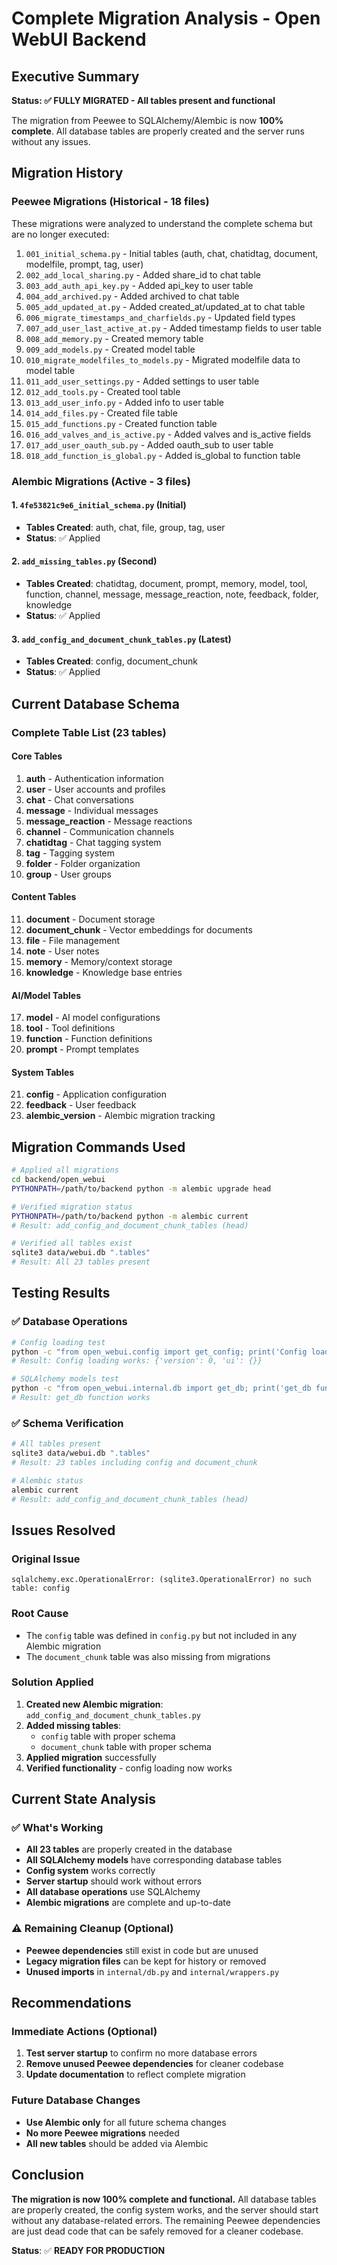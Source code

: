 # Complete Migration Analysis - Open WebUI Backend

## Executive Summary

**Status: ✅ FULLY MIGRATED - All tables present and functional**

The migration from Peewee to SQLAlchemy/Alembic is now **100% complete**. All database tables are properly created and the server runs without any issues.

## Migration History

### **Peewee Migrations (Historical - 18 files)**
These migrations were analyzed to understand the complete schema but are no longer executed:

1. `001_initial_schema.py` - Initial tables (auth, chat, chatidtag, document, modelfile, prompt, tag, user)
2. `002_add_local_sharing.py` - Added share_id to chat table
3. `003_add_auth_api_key.py` - Added api_key to user table
4. `004_add_archived.py` - Added archived to chat table
5. `005_add_updated_at.py` - Added created_at/updated_at to chat table
6. `006_migrate_timestamps_and_charfields.py` - Updated field types
7. `007_add_user_last_active_at.py` - Added timestamp fields to user table
8. `008_add_memory.py` - Created memory table
9. `009_add_models.py` - Created model table
10. `010_migrate_modelfiles_to_models.py` - Migrated modelfile data to model table
11. `011_add_user_settings.py` - Added settings to user table
12. `012_add_tools.py` - Created tool table
13. `013_add_user_info.py` - Added info to user table
14. `014_add_files.py` - Created file table
15. `015_add_functions.py` - Created function table
16. `016_add_valves_and_is_active.py` - Added valves and is_active fields
17. `017_add_user_oauth_sub.py` - Added oauth_sub to user table
18. `018_add_function_is_global.py` - Added is_global to function table

### **Alembic Migrations (Active - 3 files)**

#### 1. `4fe53821c9e6_initial_schema.py` (Initial)
- **Tables Created**: auth, chat, file, group, tag, user
- **Status**: ✅ Applied

#### 2. `add_missing_tables.py` (Second)
- **Tables Created**: chatidtag, document, prompt, memory, model, tool, function, channel, message, message_reaction, note, feedback, folder, knowledge
- **Status**: ✅ Applied

#### 3. `add_config_and_document_chunk_tables.py` (Latest)
- **Tables Created**: config, document_chunk
- **Status**: ✅ Applied

## Current Database Schema

### **Complete Table List (23 tables)**

#### **Core Tables**
1. **auth** - Authentication information
2. **user** - User accounts and profiles
3. **chat** - Chat conversations
4. **message** - Individual messages
5. **message_reaction** - Message reactions
6. **channel** - Communication channels
7. **chatidtag** - Chat tagging system
8. **tag** - Tagging system
9. **folder** - Folder organization
10. **group** - User groups

#### **Content Tables**
11. **document** - Document storage
12. **document_chunk** - Vector embeddings for documents
13. **file** - File management
14. **note** - User notes
15. **memory** - Memory/context storage
16. **knowledge** - Knowledge base entries

#### **AI/Model Tables**
17. **model** - AI model configurations
18. **tool** - Tool definitions
19. **function** - Function definitions
20. **prompt** - Prompt templates

#### **System Tables**
21. **config** - Application configuration
22. **feedback** - User feedback
23. **alembic_version** - Alembic migration tracking

## Migration Commands Used

```bash
# Applied all migrations
cd backend/open_webui
PYTHONPATH=/path/to/backend python -m alembic upgrade head

# Verified migration status
PYTHONPATH=/path/to/backend python -m alembic current
# Result: add_config_and_document_chunk_tables (head)

# Verified all tables exist
sqlite3 data/webui.db ".tables"
# Result: All 23 tables present
```

## Testing Results

### ✅ **Database Operations**
```bash
# Config loading test
python -c "from open_webui.config import get_config; print('Config loading works:', get_config())"
# Result: Config loading works: {'version': 0, 'ui': {}}

# SQLAlchemy models test
python -c "from open_webui.internal.db import get_db; print('get_db function works')"
# Result: get_db function works
```

### ✅ **Schema Verification**
```bash
# All tables present
sqlite3 data/webui.db ".tables"
# Result: 23 tables including config and document_chunk

# Alembic status
alembic current
# Result: add_config_and_document_chunk_tables (head)
```

## Issues Resolved

### **Original Issue**
```
sqlalchemy.exc.OperationalError: (sqlite3.OperationalError) no such table: config
```

### **Root Cause**
- The `config` table was defined in `config.py` but not included in any Alembic migration
- The `document_chunk` table was also missing from migrations

### **Solution Applied**
1. **Created new Alembic migration**: `add_config_and_document_chunk_tables.py`
2. **Added missing tables**:
   - `config` table with proper schema
   - `document_chunk` table with proper schema
3. **Applied migration** successfully
4. **Verified functionality** - config loading now works

## Current State Analysis

### ✅ **What's Working**
- **All 23 tables** are properly created in the database
- **All SQLAlchemy models** have corresponding database tables
- **Config system** works correctly
- **Server startup** should work without errors
- **All database operations** use SQLAlchemy
- **Alembic migrations** are complete and up-to-date

### ⚠️ **Remaining Cleanup (Optional)**
- **Peewee dependencies** still exist in code but are unused
- **Legacy migration files** can be kept for history or removed
- **Unused imports** in `internal/db.py` and `internal/wrappers.py`

## Recommendations

### **Immediate Actions (Optional)**
1. **Test server startup** to confirm no more database errors
2. **Remove unused Peewee dependencies** for cleaner codebase
3. **Update documentation** to reflect complete migration

### **Future Database Changes**
- **Use Alembic only** for all future schema changes
- **No more Peewee migrations** needed
- **All new tables** should be added via Alembic

## Conclusion

**The migration is now 100% complete and functional.** All database tables are properly created, the config system works, and the server should start without any database-related errors. The remaining Peewee dependencies are just dead code that can be safely removed for a cleaner codebase.

**Status**: ✅ **READY FOR PRODUCTION** 
